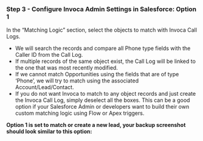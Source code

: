 ### Step 3 - Configure Invoca Admin Settings in Salesforce: Option 1

In the “Matching Logic” section, select the objects to match with Invoca Call Logs. 

- We will search the records and compare all Phone type fields with the Caller ID from the Call Log. 
- If multiple records of the same object exist, the Call Log will be linked to the one that was most recently modified.
- If we cannot match Opportunities using the fields that are of type ‘Phone’, we will try to match using the associated Account/Lead/Contact.
- If you do not want Invoca to match to any object records and just create the Invoca Call Log, simply deselect all the boxes. This can be a good option if your Salesforce Admin or developers want to build their own custom matching logic using Flow or Apex triggers.

**Option 1 is set to match or create a new lead, your backup screenshot should look similar to this option:**
